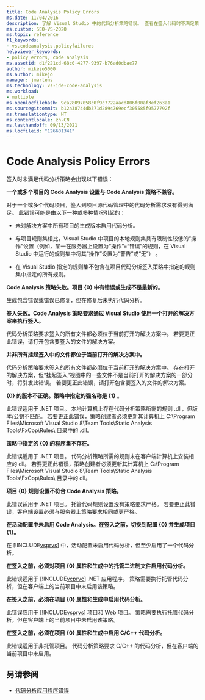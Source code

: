 ```yaml
---
title: Code Analysis Policy Errors
ms.date: 11/04/2016
description: 了解 Visual Studio 中的代码分析策略错误。 查看在签入代码时不满足策略时发生的错误的说明。
ms.custom: SEO-VS-2020
ms.topic: reference
f1_keywords:
- vs.codeanalysis.policyfailures
helpviewer_keywords:
- policy errors, code analysis
ms.assetid: d1f221cd-68c0-4277-9397-b76ad0dbae77
author: mikejo5000
ms.author: mikejo
manager: jmartens
ms.technology: vs-ide-code-analysis
ms.workload:
- multiple
ms.openlocfilehash: 9ca28097058c0f9c7722aacd806f00af3ef263a1
ms.sourcegitcommit: b12a38744db371d2894769ecf305585f9577792f
ms.translationtype: HT
ms.contentlocale: zh-CN
ms.lasthandoff: 09/13/2021
ms.locfileid: "126601341"
---
```

# <a name="code-analysis-policy-errors"></a>Code Analysis Policy Errors

签入时未满足代码分析策略会出现以下错误：

**一个或多个项目的 Code Analysis 设置与 Code Analysis 策略不兼容。**

对于一个或多个代码项目，签入到项目源代码管理中的代码分析需求没有得到满足。 此错误可能是由以下一种或多种情况引起的：

- 未对解决方案中所有项目的生成版本启用代码分析。

- 与项目规则集相比，Visual Studio 中项目的本地规则集具有限制性较低的“操作”设置（例如，某一在服务器上设置为“操作”=“错误”的规则，在 Visual Studio 中运行的规则集中将其“操作”设置为“警告”或“无”）     。

- 在 Visual Studio 指定的规则集不包含在项目代码分析签入策略中指定的规则集中指定的所有规则。

**Code Analysis 策略失败。项目 {0} 中有错误或生成不是最新的。**

生成包含错误或错误已修复，但在修复后未执行代码分析。

**签入失败。Code Analysis 策略要求通过 Visual Studio 使用一个打开的解决方案来执行签入。**

代码分析策略要求签入的所有文件都必须位于当前打开的解决方案中。 若要更正此错误，请打开包含要签入的文件的解决方案。

**并非所有挂起签入中的文件都位于当前打开的解决方案中。**

代码分析策略要求签入的所有文件都必须位于当前打开的解决方案中。 存在打开的解决方案，但“挂起签入”视图中的一些文件不是当前打开的解决方案的一部分时，将引发此错误。 若要更正此错误，请打开包含要签入的文件的解决方案。

**{0} 的版本不正确。策略中指定的强名称是 {1}** 。

此错误适用于 .NET 项目。 本地计算机上存在代码分析策略所需的规则 .dll，但版本/公钥不匹配。 若要更正此错误，策略创建者必须更新其计算机上 C:\Program Files\Microsoft Visual Studio 8\Team Tools\Static Analysis Tools\FxCop\Rules\\ 目录中的 .dll。

**策略中指定的 {0} 的程序集不存在。**

此错误适用于 .NET 项目。 代码分析策略所需的规则未在客户端计算机上安装相应的 dll。 若要更正此错误，策略创建者必须更新其计算机上 C:\Program Files\Microsoft Visual Studio 8\Team Tools\Static Analysis Tools\FxCop\Rules\\ 目录中的 dll。

**项目 {0} 规则设置不符合 Code Analysis 策略。**

此错误适用于 .NET 项目。 托管代码规则设置没有策略要求严格。 若要更正此错误，客户端设置必须与服务器上策略要求相同或更严格。

**在活动配置中未启用 Code Analysis。在签入之前，切换到配置 {0} 并生成项目{1}。**

在 [!INCLUDE[vsprvs](../code-quality/includes/vsprvs_md.md)] 中，活动配置未启用代码分析，但至少启用了一个代码分析。

**在签入之前，必须对项目 {0} 属性和生成中的托管二进制文件启用代码分析。**

此错误适用于 [!INCLUDE[vcprvc](../code-quality/includes/vcprvc_md.md)] .NET 应用程序。 策略需要执行托管代码分析，但在客户端上的当前项目中未启用该策略。

**在签入之前，必须在项目 {0} 属性和生成中启用代码分析。**

此错误应用于 [!INCLUDE[vsprvs](../code-quality/includes/vsprvs_md.md)] 项目和 Web 项目。 策略需要执行托管代码分析，但在客户端上的当前项目中未启用该策略。

**在签入之前，必须在项目 {0} 属性和生成中启用 C/C++ 代码分析。**

此错误适用于非托管项目。 代码分析策略要求 C/C++ 的代码分析，但在客户端的当前项目中未启用。

## <a name="see-also"></a>另请参阅

- [代码分析应用程序错误](../code-quality/code-analysis-application-errors.md)
